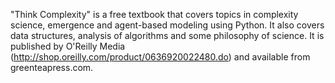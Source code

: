 "Think Complexity" is a free textbook that covers topics in complexity science, emergence and agent-based modeling using Python.  It also covers data structures, analysis of algorithms and some philosophy of science.  It is published by O'Reilly Media (http://shop.oreilly.com/product/0636920022480.do) and available from greenteapress.com.
